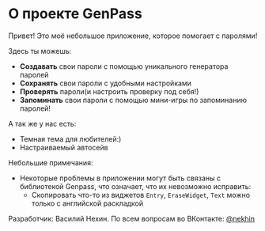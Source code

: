# О проекте GenPass

Привет! Это моё небольшое приложение, которое помогает с паролями!

Здесь ты можешь:
* **Создавать** свои пароли с помощью уникального генератора паролей
* **Сохранять** свои пароли с удобными настройками
* **Проверять** пароли(и настроить проверку под себя!)
* **Запоминать** свои пароли с помощью мини-игры по запоминанию паролей!

А так же у нас есть:
* Темная тема для любителей:)
* Настраиваемый автосейв

Небольшие примечания:
* Некоторые проблемы в приложении могут быть связаны с библиотекой Genpass, что означает, что их невозможно исправить:
  * Скопировать что-то из виджетов `Entry`, `EraseWidget`, `Text` можно только с английской раскладкой

Разработчик: Василий Нехин. По всем вопросам во ВКонтакте: [@nekhin](https://vk.com/nekhin)




